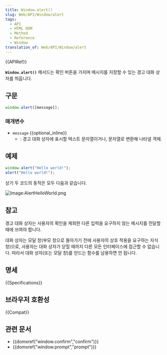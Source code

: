 ```yaml
---
title: Window.alert()
slug: Web/API/Window/alert
tags:
  - API
  - HTML DOM
  - Method
  - Reference
  - Window
translation_of: Web/API/Window/alert
---
```

{{APIRef}}

**`Window.alert()`** 메서드는 확인 버튼을 가지며 메시지를 지정할 수 있는 경고 대화 상자를 띄웁니다.

## 구문

```js
window.alert([message]);
```

### 매개변수

- `message` {{optional_inline}}
  - : 경고 대화 상자에 표시할 텍스트 문자열이거나, 문자열로 변환해 나타낼 객체.

## 예제

```js
window.alert("Hello world!");
alert("Hello world!");
```

상기 두 코드의 동작은 모두 다음과 같습니다.

![Image:AlertHelloWorld.png](/files/130/AlertHelloWorld.png)

## 참고

경고 대화 상자는 사용자의 확인을 제외한 다른 입력을 요구하지 않는 메시지를 전달할 때에 쓰여야 합니다.

대화 상자는 모달 창(부모 창으로 돌아가기 전에 사용자의 상호 작용을 요구하는 자식 창)으로, 사용자는 대화 상자가 닫힐 때까지 다른 모든 인터페이스에 접근할 수 없습니다. 따라서 대화 상자(또는 모달 창)를 만드는 함수를 남용하면 안 됩니다.

## 명세

{{Specifications}}

## 브라우저 호환성

{{Compat}}

## 관련 문서

- {{domxref("window.confirm","confirm")}}
- {{domxref("window.prompt","prompt")}}
